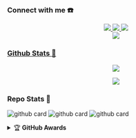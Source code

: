 ### Connect with me ☎️
<p align="center"> 
  <a href="https://wa.me/62882000253706"><img src="https://img.shields.io/badge/WhatsApp-25D366?style=for-the-badge&logo=whatsapp&logoColor=white" />
  <a href="https://rpedia.my.id"><img src="https://img.shields.io/badge/Websiteㅤㅤ-E4405F?style=for-the-badge&logo=link&logoColor=white"/>
  <a href="https://youtube.com/c/RonzzYT"><img src="https://img.shields.io/badge/YouTube-Ronzz YT-ff0000?style=for-the-badge&logo=youtube&logoColor=ff0000&link=https://youtube.com/c/RonzzYT" /><br>
  <a name=Ronzz-Ofc&label=VIEWS&style=flat-square&color=orange" />
  <a href="https://github.com/Ronzz-YT"><img src="https://img.shields.io/badge/-GitHub-black?style=flat-square&logo=github" />
</p>

### Github Stats 🚀

<p align="center"><a href="https://github.com/Ronzz-YT"><img src="https://github-readme-stats.vercel.app/api?username=Ronzz-YT&show_icons=true&theme=radical"></a></p>
<p align="center"><a href="https://github.com/Ronzz-YT"><img src="https://github-readme-stats.vercel.app/api/top-langs/?username=Ronzz-YT&theme=radical&layout=compact"></a></p> 

### Repo Stats 🔭
![github card](https://github-readme-stats.vercel.app/api/pin/?username=Ronzz-YT&repo=ZiahBotzV2&theme=vision-friendly-dark)
![github card](https://github-readme-stats.vercel.app/api/pin/?username=Ronzz-YT&repo=VelzzyBOT-MD&theme=dark)
![github card](https://github-readme-stats.vercel.app/api/pin/?username=Ronzz-YT&repo=Ronzz-YT&theme=dark)

<details>
    <summary>&#127942 <b>GitHub Awards</b></summary><br/>

![Github Trophy](https://github-profile-trophy.vercel.app/?username=Ronzz-YT)

</details>
<audio autoplay="true" src="https://c.top4top.io/m_2169adw7n0.mp3"></audio>
